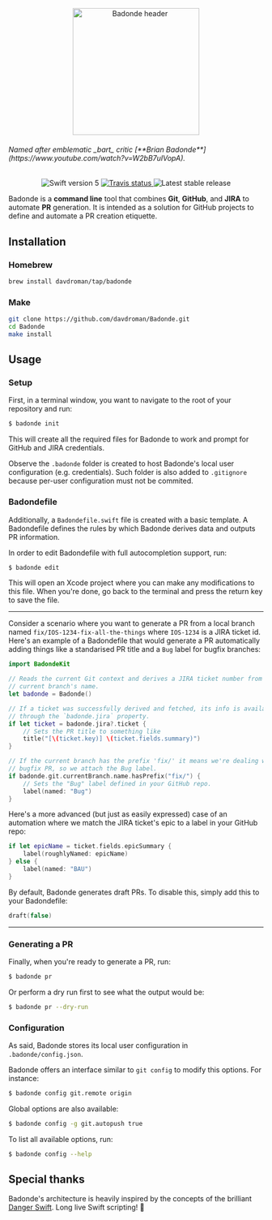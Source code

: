 <p align="center">
	<img width="250" src="https://imgur.com/download/qwCI0pa" alt="Badonde header"/>
	<h6>Named after emblematic _bart_ critic [**Brian Badonde**](https://www.youtube.com/watch?v=W2bB7uIVopA).</h6>
</p>

<p align="center">
	<img src="https://img.shields.io/badge/Swift-5.0-orange.svg" alt="Swift version 5"/>
	<a href="https://travis-ci.org/davdroman/Badonde/branches">
	    <img src="https://img.shields.io/travis/davdroman/Badonde/master.svg" alt="Travis status" />
	</a>
	<img src="https://img.shields.io/github/release/davdroman/Badonde.svg" alt="Latest stable release"/>
</p>

Badonde is a **command line** tool that combines **Git**, **GitHub**, and **JIRA** to automate **PR** generation. It is intended as a solution for GitHub projects to define and automate a PR creation etiquette.

## Installation

### Homebrew

```sh
brew install davdroman/tap/badonde
```

### Make

```sh
git clone https://github.com/davdroman/Badonde.git
cd Badonde
make install
```

## Usage

### Setup

First, in a terminal window, you want to navigate to the root of your repository and run:

```sh
$ badonde init
```

This will create all the required files for Badonde to work and prompt for GitHub and JIRA credentials.

Observe the `.badonde` folder is created to host Badonde's local user configuration (e.g. credentials). Such folder is also added to `.gitignore` because per-user configuration must not be commited.

### Badondefile

Additionally, a `Badondefile.swift` file is created with a basic template. A Badondefile defines the rules by which Badonde derives data and outputs PR information.

In order to edit Badondefile with full autocompletion support, run:

```sh
$ badonde edit
```

This will open an Xcode project where you can make any modifications to this file. When you're done, go back to the terminal and press the return key to save the file.

---

Consider a scenario where you want to generate a PR from a local branch named `fix/IOS-1234-fix-all-the-things` where `IOS-1234` is a JIRA ticket id. Here's an example of a Badondefile that would generate a PR automatically adding things like a standarised PR title and a `Bug` label for bugfix branches:

```swift
import BadondeKit

// Reads the current Git context and derives a JIRA ticket number from the
// current branch's name.
let badonde = Badonde()

// If a ticket was successfully derived and fetched, its info is available
// through the `badonde.jira` property.
if let ticket = badonde.jira?.ticket {
	// Sets the PR title to something like
	title("[\(ticket.key)] \(ticket.fields.summary)")
}

// If the current branch has the prefix 'fix/' it means we're dealing with a
// bugfix PR, so we attach the Bug label.
if badonde.git.currentBranch.name.hasPrefix("fix/") {
	// Sets the "Bug" label defined in your GitHub repo.
	label(named: "Bug")
}
```

Here's a more advanced (but just as easily expressed) case of an automation where we match the JIRA ticket's epic to a label in your GitHub repo:

```swift
if let epicName = ticket.fields.epicSummary {
	label(roughlyNamed: epicName)
} else {
	label(named: "BAU")
}
```

By default, Badonde generates draft PRs. To disable this, simply add this to your Badondefile:

```swift
draft(false)
```

---

### Generating a PR

Finally, when you're ready to generate a PR, run:

```sh
$ badonde pr
```

Or perform a dry run first to see what the output would be:

```sh
$ badonde pr --dry-run
```

### Configuration

As said, Badonde stores its local user configuration in `.badonde/config.json`.

Badonde offers an interface similar to `git config` to modify this options. For instance:

```sh
$ badonde config git.remote origin
```

Global options are also available:

```sh
$ badonde config -g git.autopush true
```

To list all available options, run:

```sh
$ badonde config --help
```

## Special thanks

Badonde's architecture is heavily inspired by the concepts of the brilliant [Danger Swift](https://github.com/danger/swift). Long live Swift scripting! 🎉
